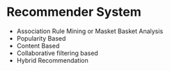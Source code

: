 # Recommender System
- Association Rule Mining or Masket Basket Analysis
- Popularity Based
- Content Based
- Collaborative filtering based
- Hybrid Recommendation

